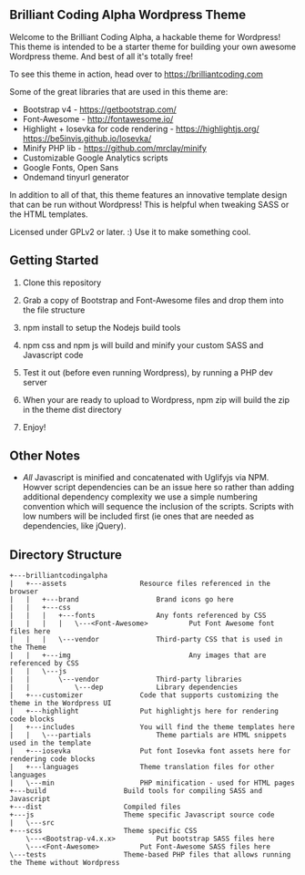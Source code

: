 Brilliant Coding Alpha Wordpress Theme
---

Welcome to the Brilliant Coding Alpha, a hackable theme for Wordpress!  This theme is intended to be a starter theme for building your own awesome Wordpress theme.  And best of all it's totally free!

To see this theme in action, head over to https://brilliantcoding.com


Some of the great libraries that are used in this theme are:
* Bootstrap v4 - https://getbootstrap.com/
* Font-Awesome - http://fontawesome.io/
* Highlight + Iosevka for code rendering - https://highlightjs.org/ https://be5invis.github.io/Iosevka/
* Minify PHP lib - https://github.com/mrclay/minify
* Customizable Google Analytics scripts
* Google Fonts, Open Sans
* Ondemand tinyurl generator

In addition to all of that, this theme features an innovative template design that can be run without Wordpress!  This is helpful when tweaking SASS or the HTML templates.

Licensed under GPLv2 or later. :) Use it to make something cool.

Getting Started
---------------

1. Clone this repository
2. Grab a copy of Bootstrap and Font-Awesome files and drop them into the file structure
3. npm install to setup the Nodejs build tools
4. npm css and npm js will build and minify your custom SASS and Javascript code
5. Test it out (before even running Wordpress), by running a PHP dev server
6. When your are ready to upload to Wordpress, npm zip will build the zip in the theme dist directory

7. Enjoy!

Other Notes
---------------

- *All* Javascript is minified and concatenated with Uglifyjs via NPM.  Howver script dependencies can be an issue here so rather than adding additional dependency complexity we use a simple numbering convention which will sequence the inclusion of the scripts.  Scripts with low numbers will be included first (ie ones that are needed as dependencies, like jQuery). 

Directory Structure
---------------

```
+---brilliantcodingalpha
|   +---assets  				Resource files referenced in the browser
|   |   +---brand   				Brand icons go here
|   |   +---css
|   |   |   +---fonts   			Any fonts referenced by CSS
|   |   |   |   \---<Font-Awesome>  		Put Font Awesome font files here
|   |   |   \---vendor 				Third-party CSS that is used in the Theme
|   |   +---img                     		Any images that are referenced by CSS
|   |   \---js 						
|   |       \---vendor  			Third-party libraries
|   |           \---dep   			Library dependencies
|   +---customizer 				Code that supports customizing the theme in the Wordpress UI
|   +---highlight 				Put highlightjs here for rendering code blocks
|   +---includes 				You will find the theme templates here
|   |   \---partials  				Theme partials are HTML snippets used in the template
|   +---iosevka 				Put font Iosevka font assets here for rendering code blocks
|   +---languages 				Theme translation files for other languages
|   \---min   					PHP minification - used for HTML pages
+---build 					Build tools for compiling SASS and Javascript
+---dist 					Compiled files
+---js 						Theme specific Javascript source code
|   \---src 						
+---scss 					Theme specific CSS
	\---<Bootstrap-v4.x.x>			Put bootstrap SASS files here
	\---<Font-Awesome>			Put Font-Awesome SASS files here
\---tests 					Theme-based PHP files that allows running the Theme without Wordpress
```
